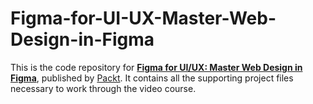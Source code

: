 # Figma-for-UI-UX-Master-Web-Design-in-Figma
This is the code repository for **[Figma for UI/UX: Master Web Design in Figma](https://www.packtpub.com/en-us/product/figma-for-uiux-master-web-design-in-figma-9781803246703)**, published by [Packt](https://www.packtpub.com/?utm_source=github). It contains all the supporting project files necessary to work through the video course.
